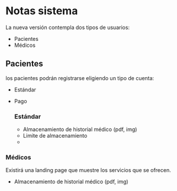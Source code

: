 # Notas sistema

La nueva versión contempla dos tipos de usuarios: 
  - Pacientes
  - Médicos

## Pacientes
  
  los pacientes podrán registrarse eligiendo un tipo de cuenta: 
  - Estándar
  - Pago

    ### Estándar
      - Almacenamiento de historial médico (pdf, img)
      - Limite de almacenamiento
      - 

### Médicos

Existirá una landing page que muestre los servicios que se ofrecen.
  - Almacenamiento de historial médico (pdf, img)